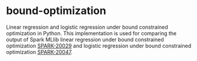 # bound-optimization
Linear regression and logistic regression under bound constrained optimization in Python.
This implementation is used for comparing the output of Spark MLlib linear regression under bound constrained optimization [SPARK-20029](https://issues.apache.org/jira/browse/SPARK-20029) and logistic regression under bound constrained optimization [SPARK-20047](https://issues.apache.org/jira/browse/SPARK-20047).